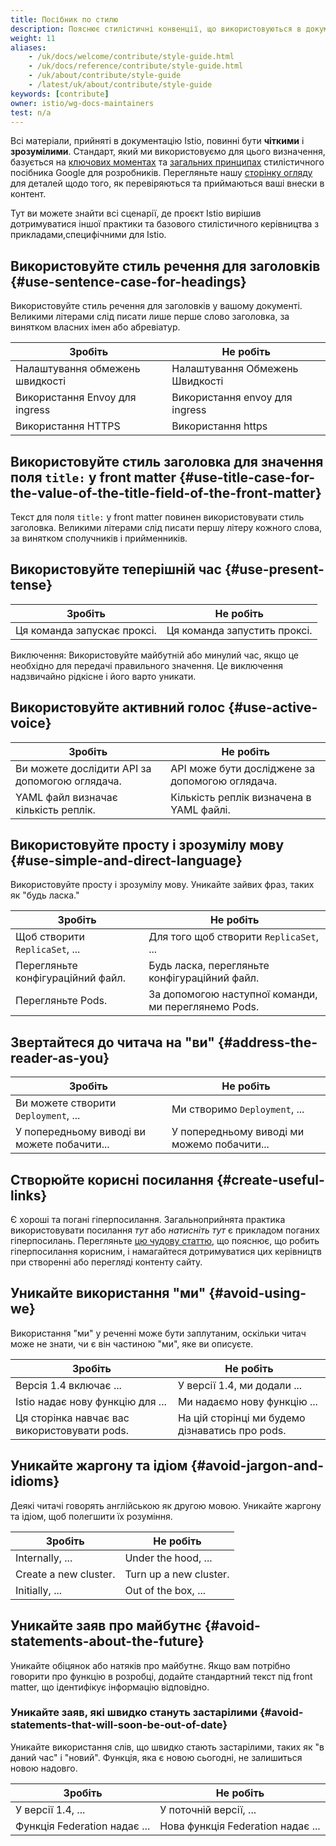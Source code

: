 ```yaml
---
title: Посібник по стилю
description: Пояснює стилістичні конвенції, що використовуються в документації Istio.
weight: 11
aliases:
    - /uk/docs/welcome/contribute/style-guide.html
    - /uk/docs/reference/contribute/style-guide.html
    - /uk/about/contribute/style-guide
    - /latest/uk/about/contribute/style-guide
keywords: [contribute]
owner: istio/wg-docs-maintainers
test: n/a
---
```


Всі матеріали, прийняті в документацію Istio, повинні бути **чіткими** і
**зрозумілими**. Стандарт, який ми використовуємо для цього визначення, базується на [ключових моментах](https://developers.google.com/style/highlights) та [загальних принципах](https://developers.google.com/style/tone) стилістичного посібника Google для розробників. Перегляньте нашу [сторінку огляду](/docs/releases/contribute/review) для деталей щодо того, як перевіряються та приймаються ваші внески в контент.

Тут ви можете знайти всі сценарії, де проєкт Istio вирішив дотримуватися іншої практики та базового стилістичного керівництва з прикладами,специфічними для Istio.

## Використовуйте стиль речення для заголовків {#use-sentence-case-for-headings}

Використовуйте стиль речення для заголовків у вашому документі. Великими літерами слід писати лише перше слово заголовка, за винятком власних імен або абревіатур.

| Зробіть                 | Не робіть
|-------------------------|----------
| Налаштування обмежень швидкості | Налаштування Обмежень Швидкості
| Використання Envoy для ingress | Використання envoy для ingress
| Використання HTTPS     | Використання https

## Використовуйте стиль заголовка для значення поля `title:` у front matter {#use-title-case-for-the-value-of-the-title-field-of-the-front-matter}

Текст для поля `title:` у front matter повинен використовувати стиль заголовка. Великими літерами слід писати першу літеру кожного слова, за винятком сполучників і прийменників.

## Використовуйте теперішній час {#use-present-tense}

| Зробіть                     | Не робіть
|-----------------------------|----------
| Ця команда запускає проксі. | Ця команда запустить проксі.

Виключення: Використовуйте майбутній або минулий час, якщо це необхідно для передачі правильного значення. Це виключення надзвичайно рідкісне і його варто уникати.

## Використовуйте активний голос {#use-active-voice}

| Зробіть                                    | Не робіть
|--------------------------------------------|----------
| Ви можете дослідити API за допомогою оглядача. | API може бути досліджене за допомогою оглядача.
| YAML файл визначає кількість реплік.      | Кількість реплік визначена в YAML файлі.

## Використовуйте просту і зрозумілу мову {#use-simple-and-direct-language}

Використовуйте просту і зрозумілу мову. Уникайте зайвих фраз, таких як "будь ласка."

| Зробіть                             | Не робіть
|-------------------------------------|----------
| Щоб створити `ReplicaSet`, ...      | Для того щоб створити `ReplicaSet`, ...
| Перегляньте конфігураційний файл.  | Будь ласка, перегляньте конфігураційний файл.
| Перегляньте Pods.                   | За допомогою наступної команди, ми переглянемо Pods.

## Звертайтеся до читача на "ви" {#address-the-reader-as-you}

| Зробіть                              | Не робіть
|--------------------------------------|----------
| Ви можете створити `Deployment`, ... | Ми створимо `Deployment`, ...
| У попередньому виводі ви можете побачити... | У попередньому виводі ми можемо побачити...

## Створюйте корисні посилання {#create-useful-links}

Є хороші та погані гіперпосилання. Загальноприйнята практика використовувати посилання *тут* або *натисніть тут* є прикладом поганих гіперпосилань. Перегляньте [цю чудову статтю](https://medium.com/@heyoka/dont-use-click-here-f32f445d1021), що пояснює, що робить гіперпосилання корисним, і намагайтеся дотримуватися цих керівництв при створенні або перегляді контенту сайту.

## Уникайте використання "ми" {#avoid-using-we}

Використання "ми" у реченні може бути заплутаним, оскільки читач може не знати, чи є він частиною "ми", яке ви описуєте.

| Зробіть                                 | Не робіть
|-----------------------------------------|----------
| Версія 1.4 включає ...                  | У версії 1.4, ми додали ...
| Istio надає нову функцію для ...        | Ми надаємо нову функцію ...
| Ця сторінка навчає вас використовувати pods. | На цій сторінці ми будемо дізнаватись про pods.

## Уникайте жаргону та ідіом {#avoid-jargon-and-idioms}

Деякі читачі говорять англійською як другою мовою. Уникайте жаргону та ідіом, щоб полегшити їх розуміння.

| Зробіть                            | Не робіть
|------------------------------------|----------
|Internally, ...       | Under the hood, ...
|Create a new cluster. | Turn up a new cluster.
|Initially, ...        | Out of the box, ...

## Уникайте заяв про майбутнє {#avoid-statements-about-the-future}

Уникайте обіцянок або натяків про майбутнє. Якщо вам потрібно говорити про функцію в розробці, додайте стандартний текст під front matter, що ідентифікує інформацію відповідно.

### Уникайте заяв, які швидко стануть застарілими {#avoid-statements-that-will-soon-be-out-of-date}

Уникайте використання слів, що швидко стають застарілими, таких як "в даний час" і "новий". Функція, яка є новою сьогодні, не залишиться новою надовго.

| Зробіть                                | Не робіть
|----------------------------------------|----------
| У версії 1.4, ...                     | У поточній версії, ...
| Функція Federation надає ...          | Нова функція Federation надає ...
